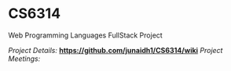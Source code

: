 # CS6314
Web Programming Languages FullStack Project

*Project Details:* **https://github.com/junaidh1/CS6314/wiki**
*Project Meetings:* 
